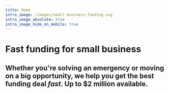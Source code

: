 ```yaml
---
title: Home
intro_image: /images/small-business-funding.svg
intro_image_absolute: true
intro_image_hide_on_mobile: true
---
```

# Fast funding for small business

## Whether you're solving an emergency or moving on a  big opportunity, we help you get the best funding deal <em>fast</em>. Up to $2 million available.
